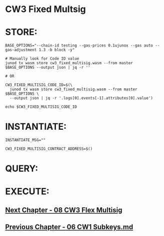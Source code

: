 # CW3 Fixed Multsig




# STORE:

```
BASE_OPTIONS="--chain-id testing --gas-prices 0.1ujunox --gas auto --gas-adjustment 1.3 -b block -y"

# Manually look for Code ID value
junod tx wasm store cw3_fixed_multisig.wasm --from master $BASE_OPTIONS --output json | jq -r ''

# OR

CW3_FIXED_MULTISIG_CODE_ID=$(\
  junod tx wasm store cw3_fixed_multisig.wasm --from master $BASE_OPTIONS \
  --output json | jq -r '.logs[0].events[-1].attributes[0].value')
  
echo $CW3_FIXED_MULTISIG_CODE_ID
```



# INSTANTIATE:
```
INSTANTIATE_MSG=""

CW3_FIXED_MULTISIG_CONTRACT_ADDRESS=$()
```


# QUERY:

# EXECUTE:






## [Next Chapter - 08 CW3 Flex Multisig](08-cw3-flex-multisig.md)


## [Previous Chapter - 06 CW1 Subkeys.md](06-cw1-subkeys.md)
